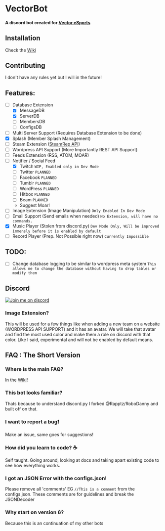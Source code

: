 # VectorBot
#### A discord bot created for [Vector eSports](http://vectoresports.co.za)

## Installation
Check the [Wiki](https://github.com/TagnumElite/VectorBot/wiki)

## Contributing
I don't have any rules yet but I will in the future!

## Features:
- [ ] Database Extension
    - [x] MessageDB
    - [x] ServerDB
    - [ ] MembersDB
    - [ ] ConfigsDB
- [ ] Multi Server Support (Requires Database Extension to be done)
- [x] Splash (Member Splash Management)
- [ ] Steam Extension ([SteamRep API](https://github.com/EliteKast/libzaek.py))
- [ ] Wordpress API Support (More Importantly REST API Support)
- [ ] Feeds Extension (RSS, ATOM, MOAR)
- [ ] Notifier / Social Feed
    - [X] Twitch `WIP, Enabled only in Dev Mode`
    - [ ] Twitter `PLANNED`
    - [ ] Facebook `PLANNED`
    - [ ] Tumblr `PLANNED`
    - [ ] WordPress `PLANNED`
    - [ ] Hitbox `PLANNED`
    - [ ] Beam `PLANNED`
    - Suggest Moar!
- [ ] Image Extension (Image Manipulation) `Only Enabled In Dev Mode`
- [ ] Email Support (Send emails when needed) `No Extension, will have no commands.`
- [x] Music Player (Stolen from discord.py)  `Dev Mode Only, Will be improved immensly before it is enabled by default`
- [ ] Record Player (Prep. Not Possible right now) `Currently Impossible`

## TODO:
- [ ] Change database logging to be similar to wordpress meta system `This allows me to change the database without having to drop tables or modify them`

## Discord
[![Join me on discord](http://splash.vectoresports.co.za/members/179891973795086336.png 'Join me on discord')](https://discord.gg/qJbwA7d)

### Image Extension?
This will be used for a few things like when adding a new team on a website (WORDPRESS API SUPPORT) and it has an avatar. We will take that avatar and find the most used color and make them a role on discord with that color. Like I said, experimental and will not be enabled by default means.

## FAQ : The Short Version
### Where is the main FAQ?
In the [Wiki](https://github.com/TagnumElite/VectorBot/wiki)!
### This bot looks familiar?
Thats because to understand discord.py I forked @Rapptz/RoboDanny and built off on that.
### I want to report a bug:heavy_exclamation_mark:
Make an issue, same goes for suggestions!
### How did you learn to code? :coffee:
Self taught. Going around, looking at docs and taking apart existing code to see how everything works.
### I got an JSON Error with the configs.json!
Please remove all 'comments' EG `//This is a comment` from the configs.json. These comments are for guidelines and break the JSONDecoder
### Why start on version 6?
Because this is an continuation of my other bots